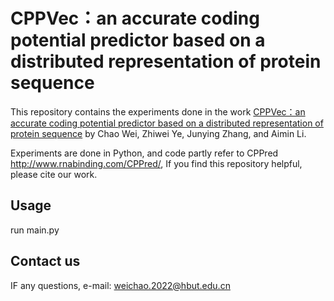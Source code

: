 # CPPVec：an accurate coding potential predictor based on a distributed representation of protein sequence


This repository contains the experiments done in the work [CPPVec：an accurate coding potential predictor based on a distributed representation of protein sequence](https://doi.org/10.1186/s12864-023-09365-7) by Chao Wei, Zhiwei Ye, Junying Zhang, and Aimin Li.

Experiments are done in Python, and code partly refer to CPPred http://www.rnabinding.com/CPPred/, If you find this repository helpful, please cite our work.


## Usage

run main.py

## Contact us

IF any questions, e-mail: weichao.2022@hbut.edu.cn


